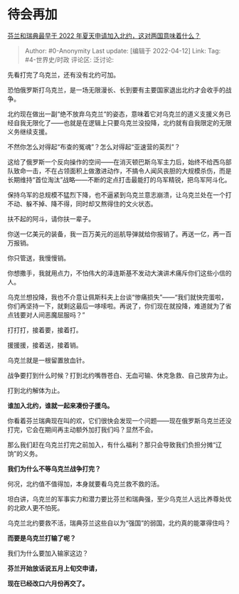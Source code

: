 # 待会再加
[芬兰和瑞典最早于 2022 年夏天申请加入北约，这对两国意味着什么？](https://www.zhihu.com/question/527224564/answer/2436162540)

> Author: #0-Anonymity
> Last update: [编辑于 2022-04-12]
> Link:
> Tag: #4-世界史/时政
> 评论区:
> 泛讨论:

先看打完了乌克兰，还有没有北约可加。

恐怕俄罗斯打乌克兰，是一场无限漫长、长到要有主要国家退出北约才会收手的战争。

北约现在做出一副“绝不放弃乌克兰“的姿态，意味着它对乌克兰的道义支援义务已经自我无限化了——也就是在逻辑上只要乌克兰没投降，北约就有自我限定的无限义务继续支援。

不然你怎么对得起“布查的冤魂”？怎么对得起“亚速营的英烈”？

这给了俄罗斯一个反向操作的空间——在消灭顿巴斯乌军主力后，始终不给西乌部队致命一击，不在占领面积上做激进动作，不搞令人闻风丧胆的大规模杀伤，而是长期维持“首位淘汰”战略——不断的定点打击最能打的乌军精锐，把乌军阿斗化。

保持乌军的总规模不猛烈下降，也不逼紧到乌克兰意志崩溃，让乌克兰处在一个打不动、躲不掉、降不得，同时却又熬得住的文火状态。

扶不起的阿斗，请你扶一辈子。

你送一亿美元的装备，我一百万美元的巡航导弹就给你报销了。再送一亿，再一百万报销。

你只管送，我慢慢销。

你想撒手，我就用点力，不怕伟大的泽连斯基不发动大演讲术痛斥你们这些小信的人。

乌克兰想投降，我也不介意让佩斯科夫上台谈“惨痛损失”——“我们就快完蛋啦，你们再坚持一下，就剩这最后一哆嗦啦。再说了，你们现在就投降，难道就为了省点钱要对人间恶魔屈服吗？”

打打打，接着要，接着打。

援援援，接着送，接着销。

乌克兰就是一根留置放血针。

战争要打到什么时候？打到北约嘴唇苍白、无血可输、休克急救、自己放弃为止。

打到北约解体为止。

**谁加入北约，谁就一起来凑份子援乌。**

你看着芬兰瑞典现在叫的欢，它们很快会发现一个问题——现在俄罗斯乌克兰还没打完，它会在期间再主动额外加打我们吗？显然不会。

那么我们赶在乌克兰打完之前加入，有什么福利？那只会导致我们负担分摊“辽饷”的义务。

**我们为什么不等乌克兰战争打完？**

何况，北约值不值得加，本身就要看乌克兰救不救的活。

坦白讲，乌克兰的军事实力和潜力要比芬兰和瑞典强，至少乌克兰人远比养尊处优的北欧人更不怕死。

乌克兰北约要救不活，瑞典芬兰这些自以为“强国”的弱国，北约真的能罩得住吗？

**而要是乌克兰打输了呢？**

我们为什么要加入输家这边？

**芬兰开始放话说五月上旬交申请，**

**现在已经改口六月份再交了。**
